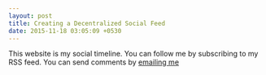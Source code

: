 ```yaml
---
layout: post
title: Creating a Decentralized Social Feed
date: 2015-11-18 03:05:09 +0530
---
```

This website is my social timeline. You can follow me by subscribing to my RSS feed. You can send comments by [emailing me](http://learnlearn.in/about/#contact)
